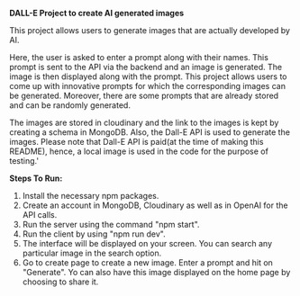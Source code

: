 **DALL-E Project to create AI generated images**

This project allows users to generate images that are actually developed by AI.

Here, the user is asked to enter a prompt along with their names. This prompt is sent to the API via the backend and an image is generated. The image is then displayed along with the prompt. This project allows users to come up with innovative prompts for which the corresponding images can be generated. Moreover, there are some prompts that are already stored and can be randomly generated.

The images are stored in cloudinary and the link to the images is kept by creating a schema in MongoDB. Also, the Dall-E API is used to generate the images. Please note that Dall-E API is paid(at the time of making this README), hence, a local image is used in the code for the purpose of testing.'

**Steps To Run:**

1. Install the necessary npm packages.
2. Create an account in MongoDB, Cloudinary as well as in OpenAI for the API calls.
3. Run the server using the command "npm start".
4. Run the client by using "npm run dev".
5. The interface will be displayed on your screen. You can search any particular image in the search option.
6. Go to create page to create a new image. Enter a prompt and hit on "Generate". Yo can also have this image displayed on the home page by choosing to share it.

